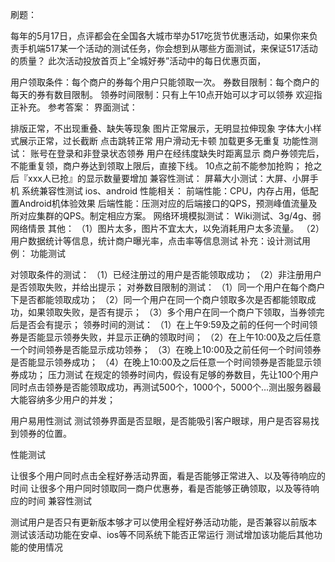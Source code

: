 刷题：

每年的5月17日，点评都会在全国各大城市举办517吃货节优惠活动，如果你来负责手机端517某一个活动的测试任务，你会想到从哪些方面测试，来保证517活动的质量？
此次活动投放首页上”全城好券”活动中的每日优惠页面，

用户领取条件：每个商户的券每个用户只能领取一次。
券数目限制：每个商户的每天的券有数目限制。
领券时间限制：只有上午10点开始可以才可以领券
欢迎指正补充。
参考答案：
界面测试：

排版正常，不出现重叠、缺失等现象
图片正常展示，无明显拉伸现象
字体大小样式展示正常，过长截断
点击跳转正常
用户滑动无卡顿
加载更多无重复
功能性测试：
账号在登录和非登录状态领券
用户在经纬度缺失时距离显示
商户券领完后，不能重复领，商户券达到领取上限后，直接下线。
10点之前不能参加抢购；
抢之后『xxx人已抢』的显示数量要增加
兼容性测试：
屏幕大小测试：大屏、小屏手机
系统兼容性测试 ios、android 性能相关：
前端性能：CPU，内存占用，低配置Android机体验效果
后端性能：压测对应的后端接口的QPS，预测峰值流量及所对应集群的QPS。制定相应方案。
网络环境模拟测试： Wiki测试、3g/4g、弱网络情景
其他：
（1）图片太多，图片不宜太大，以免消耗用户太多流量。
（2）用户数据统计等信息，统计商户曝光率，点击率等信息测试
补充：设计测试用例：
功能测试

对领取条件的测试：
（1）已经注册过的用户是否能领取成功；
（2）非注册用户是否领取失败，并给出提示；
对券数目限制的测试：
（1）同一个用户在每个商户下是否都能领取成功；
（2）同一个用户在同一个商户领取多次是否都能领取成功，如果领取失败，是否有提示；
（3）多个用户在同一个商户下领取，当券领完后是否会有提示；
领券时间的测试：
（1）在上午9:59及之前的任何一个时间领券是否能显示领券失败，并显示正确的领取时间；
（2）在上午10:00及之后任意一个时间领券是否能显示成功领券；
（3）在晚上10:00及之前任何一个时间领券是否能显示领券成功；
（4）在晚上10:00及之后任意一个时间领券是否能显示领券成功；
压力测试
在规定的领券时间内，假设有足够的券数目，先让100个用户同时点击领券是否能领取成功，再测试500个，1000个，5000个…测出服务器最大能容纳多少用户的并发；

用户易用性测试
测试领券界面是否显眼，是否能吸引客户眼球，用户是否容易找到领券的位置。

性能测试

让很多个用户同时点击全程好券活动界面，看是否能够正常进入、以及等待响应的时间
让很多个用户同时领取同一商户优惠券，看是否能够正确领取，以及等待响应的时间
兼容性测试

测试用户是否只有更新版本够才可以使用全程好券活动功能，是否兼容以前版本
测试该活动功能在安卓、ios等不同系统下能否正常运行
测试增加该功能后其他功能的使用情况
